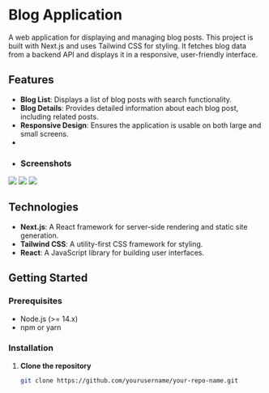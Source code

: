 # Blog Application

A web application for displaying and managing blog posts. This project is built with Next.js and uses Tailwind CSS for styling. It fetches blog data from a backend API and displays it in a responsive, user-friendly interface.

## Features

- **Blog List**: Displays a list of blog posts with search functionality.
- **Blog Details**: Provides detailed information about each blog post, including related posts.
- **Responsive Design**: Ensures the application is usable on both large and small screens.
- 
- ### Screenshots
![](Screenshots/Screenshot1.png)
![](Screenshots/Screenshot2.png)
![](Screenshots/Screenshot3.png)

## Technologies

- **Next.js**: A React framework for server-side rendering and static site generation.
- **Tailwind CSS**: A utility-first CSS framework for styling.
- **React**: A JavaScript library for building user interfaces.

## Getting Started

### Prerequisites

- Node.js (>= 14.x)
- npm or yarn

### Installation

1. **Clone the repository**

   ```bash
   git clone https://github.com/yourusername/your-repo-name.git
